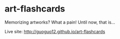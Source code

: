 # art-flashcards

Memorizing artworks? What a pain! Until now, that is...

Live site: http://guoguo12.github.io/art-flashcards
